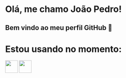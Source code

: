 # Olá, me chamo João Pedro! 
## Bem vindo ao meu perfil GitHub 👋

# Estou usando no momento:

<img height="40" width="40" src="https://cdn.jsdelivr.net/gh/devicons/devicon/icons/typescript/typescript-original.svg" /> <img  height="40" width="40" src="https://cdn.jsdelivr.net/gh/devicons/devicon/icons/react/react-original.svg" /> 






